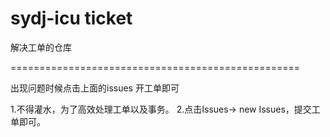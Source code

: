 # sydj-icu ticket
解决工单的仓库

==================================================

出现问题时候点击上面的issues 开工单即可

1.不得灌水，为了高效处理工单以及事务。
2.点击Issues-> new Issues，提交工单即可。


